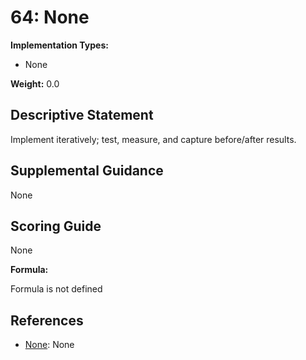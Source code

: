 # 64: None

**Implementation Types:**

- None

**Weight:** 0.0

## Descriptive Statement

Implement iteratively; test, measure, and capture before/after results.

## Supplemental Guidance

None

## Scoring Guide

None

**Formula:**

Formula is not defined

## References

- [None](None): None


